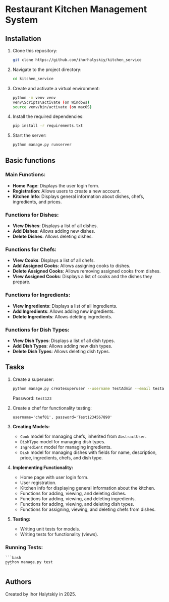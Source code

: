 # Restaurant Kitchen Management System

## Installation

1. Clone this repository:
    ```bash
    git clone https://github.com/ihorhalyskiy/kitchen_service
    ```

2. Navigate to the project directory:
    ```bash
    cd kitchen_service
    ```

3. Create and activate a virtual environment:
    ```bash
    python -m venv venv
    venv\Scripts\activate (on Windows)
    source venv/bin/activate (on macOS)
    ```

4. Install the required dependencies:
    ```bash
    pip install -r requirements.txt
    ```

5. Start the server:
    ```bash
    python manage.py runserver
    ```

## Basic functions

### Main Functions:
- **Home Page**: Displays the user login form.
- **Registration**: Allows users to create a new account.
- **Kitchen Info**: Displays general information about dishes, chefs, ingredients, and prices.

### Functions for Dishes:
- **View Dishes**: Displays a list of all dishes.
- **Add Dishes**: Allows adding new dishes.
- **Delete Dishes**: Allows deleting dishes.

### Functions for Chefs:
- **View Cooks**: Displays a list of all chefs.
- **Add Assigned Cooks**: Allows assigning cooks to dishes.
- **Delete Assigned Cooks**: Allows removing assigned cooks from dishes.
- **View Assigned Cooks**: Displays a list of cooks and the dishes they prepare.

### Functions for Ingredients:
- **View Ingredients**: Displays a list of all ingredients.
- **Add Ingredients**: Allows adding new ingredients.
- **Delete Ingredients**: Allows deleting ingredients.

### Functions for Dish Types:
- **View Dish Types**: Displays a list of all dish types.
- **Add Dish Types**: Allows adding new dish types.
- **Delete Dish Types**: Allows deleting dish types.

## Tasks

1. Create a superuser:
    ```bash
    python manage.py createsuperuser --username TestAdmin --email testadmin@example.com
    ```
    Password: `test123`

2. Create a chef for functionality testing:
    ```
    username='chef01', password='Test1234567890'
    ```

3. **Creating Models:**
    - `Cook` model for managing chefs, inherited from `AbstractUser`.
    - `DishType` model for managing dish types.
    - `Ingredient` model for managing ingredients.
    - `Dish` model for managing dishes with fields for name, description, price, ingredients, chefs, and dish type.

4. **Implementing Functionality:**
    - Home page with user login form.
    - User registration.
    - Kitchen info for displaying general information about the kitchen.
    - Functions for adding, viewing, and deleting dishes.
    - Functions for adding, viewing, and deleting ingredients.
    - Functions for adding, viewing, and deleting dish types.
    - Functions for assigning, viewing, and deleting chefs from dishes.

5. **Testing:**
    - Writing unit tests for models.
    - Writing tests for functionality (views).

### Running Tests:
    ```bash
    python manage.py test
    ```

## Authors

Created by Ihor Halytskiy in 2025.
